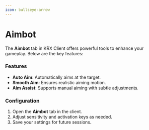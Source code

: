 ```yaml
---
icon: bullseye-arrow
---
```


# Aimbot

The **Aimbot** tab in KRX Client offers powerful tools to enhance your gameplay. Below are the key features:

### Features
- **Auto Aim**: Automatically aims at the target.
- **Smooth Aim**: Ensures realistic aiming motion.
- **Aim Assist**: Supports manual aiming with subtle adjustments.

### Configuration
1. Open the **Aimbot** tab in the client.
2. Adjust sensitivity and activation keys as needed.
3. Save your settings for future sessions.

